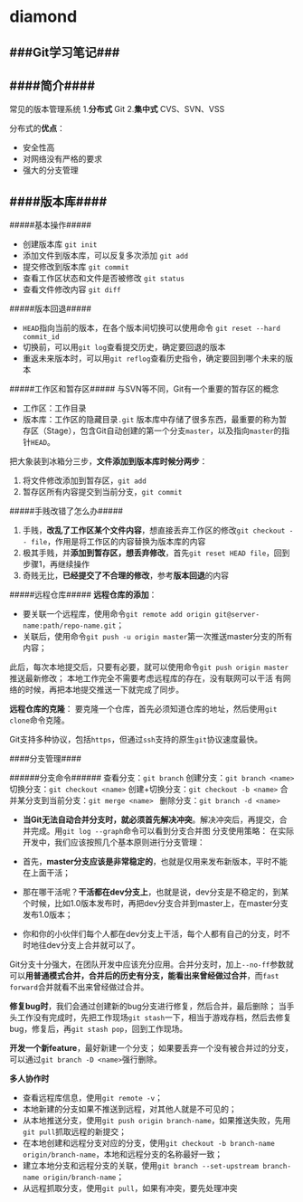 # diamond

###Git学习笔记###
----------------
####简介####
-------
常见的版本管理系统
1.**分布式**
Git
2.**集中式**
CVS、SVN、VSS

分布式的**优点**：
- 安全性高
- 对网络没有严格的要求
- 强大的分支管理

####版本库####
------------------------------
#####基本操作#####
- 创建版本库
`git init`
- 添加文件到版本库，可以反复多次添加
`git add`
- 提交修改到版本库
`git commit` 
- 查看工作区状态和文件是否被修改
`git status`
- 查看文件修改内容
`git diff`

#####版本回退#####
- `HEAD`指向当前的版本，在各个版本间切换可以使用命令
`git reset --hard commit_id`
- 切换前，可以用`git log`查看提交历史，确定要回退的版本
- 重返未来版本时，可以用`git reflog`查看历史指令，确定要回到哪个未来的版本

#####工作区和暂存区#####
与SVN等不同，Git有一个重要的暂存区的概念
- 工作区：工作目录
- 版本库：工作区的隐藏目录`.git`
版本库中存储了很多东西，最重要的称为暂存区（Stage），包含Git自动创建的第一个分支`master`，以及指向`master`的指针`HEAD`。

把大象装到冰箱分三步，**文件添加到版本库时候分两步**：
1. 将文件修改添加到暂存区，`git add`
2. 暂存区所有内容提交到当前分支，`git commit`

#####手贱改错了怎么办#####
1. 手贱，**改乱了工作区某个文件内容**，想直接丢弃工作区的修改`git checkout -- file`，作用是将工作区的内容替换为版本库的内容
2. 极其手贱，并**添加到暂存区，想丢弃修改**，首先`git reset HEAD file`，回到步骤1，再继续操作
3. 奇贱无比，**已经提交了不合理的修改**，参考**版本回退**的内容

#####远程仓库#####
**远程仓库的添加**：
- 要关联一个远程库，使用命令`git remote add origin git@server-name:path/repo-name.git`；
- 关联后，使用命令`git push -u origin master`第一次推送master分支的所有内容；

此后，每次本地提交后，只要有必要，就可以使用命令`git push origin master`推送最新修改；
本地工作完全不需要考虑远程库的存在，没有联网可以干活
有网络的时候，再把本地提交推送一下就完成了同步。

**远程仓库的克隆**：
要克隆一个仓库，首先必须知道仓库的地址，然后使用`git clone`命令克隆。

Git支持多种协议，包括`https`，但通过`ssh`支持的原生`git`协议速度最快。

####分支管理####

######分支命令######
查看分支：`git branch`
创建分支：`git branch <name>`
切换分支：`git checkout <name>` 
创建+切换分支：`git checkout -b <name>` 
合并某分支到当前分支：`git merge <name> `
删除分支：`git branch -d <name>`

- **当Git无法自动合并分支时，就必须首先解决冲突**。解决冲突后，再提交，合并完成。用`git log --graph`命令可以看到分支合并图
分支使用策略：
在实际开发中，我们应该按照几个基本原则进行分支管理：

- 首先，**master分支应该是非常稳定的**，也就是仅用来发布新版本，平时不能在上面干活；

- 那在哪干活呢？**干活都在dev分支上**，也就是说，dev分支是不稳定的，到某个时候，比如1.0版本发布时，再把dev分支合并到master上，在master分支发布1.0版本；

- 你和你的小伙伴们每个人都在dev分支上干活，每个人都有自己的分支，时不时地往dev分支上合并就可以了。
 
Git分支十分强大，在团队开发中应该充分应用。合并分支时，加上`--no-ff`参数就可以**用普通模式合并，合并后的历史有分支，能看出来曾经做过合并**，而`fast forward`合并就看不出来曾经做过合并。

**修复bug时**，我们会通过创建新的bug分支进行修复，然后合并，最后删除；
当手头工作没有完成时，先把工作现场`git stash`一下，相当于游戏存档，然后去修复bug，修复后，再`git stash pop`，回到工作现场。

**开发一个新feature**，最好新建一个分支；
如果要丢弃一个没有被合并过的分支，可以通过`git branch -D <name>`强行删除。


**多人协作时**

- 查看远程库信息，使用`git remote -v`；
- 本地新建的分支如果不推送到远程，对其他人就是不可见的；
- 从本地推送分支，使用`git push origin branch-name`，如果推送失败，先用`git pull`抓取远程的新提交；
- 在本地创建和远程分支对应的分支，使用`git checkout -b branch-name origin/branch-name`，本地和远程分支的名称最好一致；
- 建立本地分支和远程分支的关联，使用`git branch --set-upstream branch-name origin/branch-name`；
- 从远程抓取分支，使用`git pull`，如果有冲突，要先处理冲突


